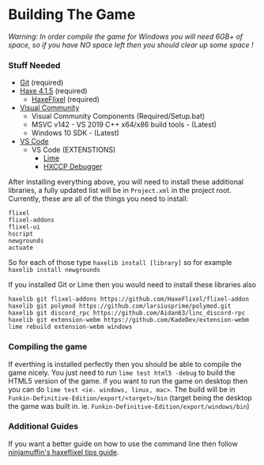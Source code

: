 # Building The Game

*Warning: In order compile the game for Windows you will need 6GB+ of space, so if you have NO space left then you should clear up some space !*

### Stuff Needed
- [Git](https://git-scm.com/) (required)
- [Haxe 4.1.5](https://haxe.org/download/version/4.1.5/) (required)
    - [HaxeFlixel](https://haxeflixel.com/documentation/install-haxeflixel/) (required)
- [Visual Community](https://visualstudio.microsoft.com/)
     - Visual Community Components (Required/Setup.bat)
     - MSVC v142 - VS 2019 C++ x64/x86 build tools - (Latest)
     - Windows 10 SDK - (Latest)
- [VS Code](https://code.visualstudio.com/Download)
    - VS Code (EXTENSTIONS)
        - [Lime](https://marketplace.visualstudio.com/items?itemName=openfl.lime-vscode-extension)
        - [HXCCP Debugger](https://marketplace.visualstudio.com/items?itemName=vshaxe.hxcpp-debugger)

After installing everything above, you will need to install these additional libraries, a fully updated list will be in `Project.xml` in the project root. Currently, these are all of the things you need to install:
```
flixel
flixel-addons
flixel-ui
hscript
newgrounds
actuate
```
So for each of those type ``haxelib install [library]`` so for example ``haxelib install newgrounds``

If you installed Git or Lime then you would need to install these libraries also

```
haxelib git flixel-addons https://github.com/HaxeFlixel/flixel-addon
haxelib git polymod https://github.com/larsiusprime/polymod.git
haxelib git discord_rpc https://github.com/Aidan63/linc_discord-rpc
haxelib git extension-webm https://github.com/KadeDev/extension-webm
lime rebuild extension-webm windows
```

### Compiling the game
If everthing is installed perfectly then you should be able to compile the game nicely. You just need to run ```lime test html5 -debug``` to build the HTML5 version of the game. if you want to run the game on desktop then you can do ```lime test <ie. windows, linux, mac>```. The build will be in ```Funkin-Definitive-Edition/export/<target>/bin``` (target being the desktop the game was built in. ie. ```Funkin-Definitive-Edition/export/windows/bin```)

### Additional Guides
If you want a better guide on how to use the command line then follow [ninjamuffin's haxeflixel tips guide](https://ninjamuffin99.newgrounds.com/news/post/1090480).